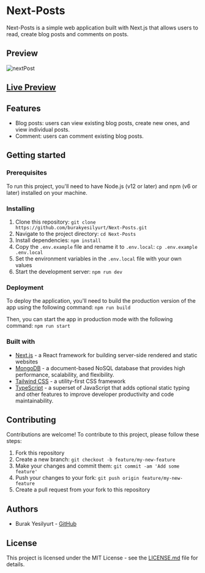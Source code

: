 # Next-Posts

Next-Posts is a simple web application built with Next.js that allows users to read, create blog posts and comments on posts.

## Preview
![nextPost](https://user-images.githubusercontent.com/76653369/236794736-7235c365-39c9-472e-853d-507b13dd1b3a.gif)
## [Live Preview](https://next-posts-mu.vercel.app/)

## Features

- Blog posts: users can view existing blog posts, create new ones, and view individual posts.
- Comment: users can comment existing blog posts.

## Getting started

### Prerequisites

To run this project, you'll need to have Node.js (v12 or later) and npm (v6 or later) installed on your machine.

### Installing

1. Clone this repository: `git clone https://github.com/burakyesilyurt/Next-Posts.git`
2. Navigate to the project directory: `cd Next-Posts`
3. Install dependencies: `npm install`
4. Copy the `.env.example` file and rename it to `.env.local`: `cp .env.example .env.local`
5. Set the environment variables in the `.env.local` file with your own values
6. Start the development server: `npm run dev`


### Deployment

To deploy the application, you'll need to build the production version of the app using the following command: 
`npm run build`

Then, you can start the app in production mode with the following command: `npm run start`

### Built with

- [Next.js](https://nextjs.org/) - a React framework for building server-side rendered and static websites
- [MongoDB](https://www.mongodb.com/) - a document-based NoSQL database that provides high performance, scalability, and flexibility.
- [Tailwind CSS](https://tailwindcss.com/) - a utility-first CSS framework
- [TypeScript](https://www.typescriptlang.org/) - a superset of JavaScript that adds optional static typing and other features to improve developer productivity and code maintainability.


## Contributing

Contributions are welcome! To contribute to this project, please follow these steps:

1. Fork this repository
2. Create a new branch: `git checkout -b feature/my-new-feature`
3. Make your changes and commit them: `git commit -am 'Add some feature'`
4. Push your changes to your fork: `git push origin feature/my-new-feature`
5. Create a pull request from your fork to this repository

## Authors

- Burak Yesilyurt - [GitHub](https://github.com/burakyesilyurt)

## License

This project is licensed under the MIT License - see the [LICENSE.md](LICENSE.md) file for details.
